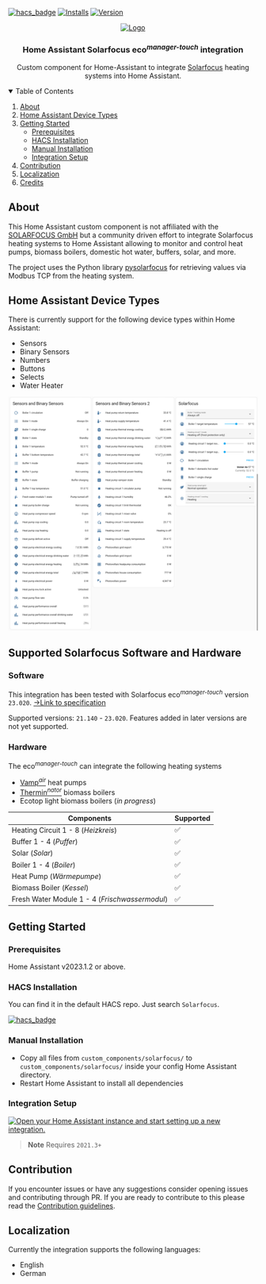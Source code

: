 [![hacs_badge](https://img.shields.io/badge/HACS-Default-41BDF5.svg?style=for-the-badge)](https://github.com/hacs/integration)
[![Installs][installs-shield]][installs]
[![Version](https://img.shields.io/github/v/tag/lavermanjj/home-assistant-solarfocus?style=for-the-badge&label=Version&color=orange)](https://img.shields.io/github/v/tag/lavermanjj/home-assistant-solarfocus?style=for-the-badge&label=Version&color=orange)

<p align="center">
  <a href="https://github.com/leikoilja/ha-google-home">
    <img src="https://brands.home-assistant.io/solarfocus/logo.png" alt="Logo" height="80">
  </a>
</p>

<h3 align="center">Home Assistant Solarfocus eco<sup><i>manager-touch</i></sup> integration</h3>

<p align="center">
  Custom component for Home-Assistant to integrate <a href="https://www.solarfocus.com/">Solarfocus</a> heating systems into Home Assistant.
</p>


<details open="open">
  <summary>Table of Contents</summary>

1. [About](#about)
2. [Home Assistant Device Types](#home-assistant-device-types)
3. [Getting Started](#getting-started)
   - [Prerequisites](#prerequisites)
   - [HACS Installation](#hacs-installation)
   - [Manual Installation](#manual-installation)
   - [Integration Setup](#integration-setup)
4. [Contribution](#contribution)
5. [Localization](#localization)
6. [Credits](#credits)
   
</details>


## About

This Home Assistant custom component is not affiliated with the [SOLARFOCUS GmbH](https://www.solarfocus.com/en/footer-bar/about-us) but a community driven effort to integrate Solarfocus heating systems to Home Assistant allowing to monitor and control heat pumps, biomass boilers, domestic hot water, buffers, solar, and more. 

The project uses the Python library [pysolarfocus](https://github.com/LavermanJJ/pysolarfocus) for retrieving values via Modbus TCP from the heating system.

## Home Assistant Device Types

There is currently support for the following device types within Home Assistant:

- Sensors
- Binary Sensors
- Numbers
- Buttons
- Selects
- Water Heater

![image](images/sf-screenshot.png)

## Supported Solarfocus Software and Hardware

### Software

This integration has been tested with Solarfocus eco<sup>_manager-touch_</sup> version `23.020`.
[->Link to specification](https://www.solarfocus.com/de/partnerportal/pdf/open/UGFydG5lcmJlcmVpY2gtREUvUmVnZWx1bmdfZWNvbWFuYWdlci10b3VjaC9BbmxlaXR1bmdlbi9lY29tYW5hZ2VyLXRvdWNoX01vZGJ1cy1UQ1AtUmVnaXN0ZXJkYXRlbl9BbmxlaXR1bmcucGRm/117920/0/Lng_YSxpM245S30zMTc4W2Y8cVRRXWlJVWRQJDsv?serialNumber=21010)

Supported versions: `21.140` - `23.020`. Features added in later versions are not yet supported.

### Hardware

The eco<sup>_manager-touch_</sup> can integrate the following heating systems
- [Vamp<sup>_air_</sup>](https://www.solarfocus.com/en/products/air-source-heat-pump-vampair) heat pumps
- [Thermin<sup>_nator_</sup>](https://www.solarfocus.com/en/products/biomassheating) biomass boilers
- Ecotop light biomass boilers (_in progress_)

| Components | Supported |
|---|---|
| Heating Circuit 1 - 8 (_Heizkreis_)| :white_check_mark: |
| Buffer 1 - 4 (_Puffer_) | :white_check_mark: |
| Solar (_Solar_)| :white_check_mark: |
| Boiler 1 - 4 (_Boiler_) | :white_check_mark: |
| Heat Pump (_Wärmepumpe_) | :white_check_mark: |
| Biomass Boiler (_Kessel_) | :white_check_mark: | 
| Fresh Water Module 1 - 4 (_Frischwassermodul_) | :white_check_mark: |

## Getting Started

### Prerequisites

Home Assistant v2023.1.2 or above.

### HACS Installation

You can find it in the default HACS repo. Just search `Solarfocus`.

[![hacs_badge](https://img.shields.io/badge/HACS-Default-41BDF5.svg?style=for-the-badge)](https://github.com/hacs/integration)


### Manual Installation

- Copy all files from `custom_components/solarfocus/` to `custom_components/solarfocus/` inside your config Home Assistant directory.
- Restart Home Assistant to install all dependencies

### Integration Setup

[![Open your Home Assistant instance and start setting up a new integration.](https://my.home-assistant.io/badges/config_flow_start.svg)](https://my.home-assistant.io/redirect/config_flow_start/?domain=solarfocus) 
> **Note**
> Requires `2021.3+`

## Contribution

If you encounter issues or have any suggestions consider opening issues and contributing through PR. If you are ready to contribute to this please read the [Contribution guidelines](CONTRIBUTING.md).

## Localization

Currently the integration supports the following languages:

- English
- German



[installs-shield]: https://img.shields.io/badge/dynamic/json?url=https%3A%2F%2Fanalytics.home-assistant.io%2Fcustom_integrations.json&query=%24.solarfocus.total&style=for-the-badge&label=Installs&color=green
[installs]: https://analytics.home-assistant.io/custom_integrations.json

